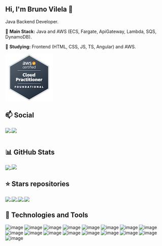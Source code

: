 ## Hi, I'm Bruno Vilela 👋

Java Backend Developer.

:pushpin: **Main Stack:** Java and AWS (ECS, Fargate, ApiGateway, Lambda, SQS, DynamoDB).

:dart: **Studying:** Frontend (HTML, CSS, JS, TS, Angular) and AWS.

<!--
![Profile View Counter](https://komarev.com/ghpvc/?username=bvilela)
-->

<a href="https://www.credly.com/badges/a73023cf-381c-48d2-a3ee-6c9e4c99556e/public_url">
  <img align="center" src="images/aws-certified-cloud-practitioner-150x150.png" />
</a>

## :mailbox: Social
<a href="https://www.linkedin.com/in/bruno-vilela-19959b95/">
  <img align="center" src="https://img.shields.io/badge/linkedin-%230077B5.svg?style=for-the-badge&logo=linkedin&logoColor=white" />
</a>
<a href="https://medium.com/@brunovilela2008">
  <img align="center" src="https://img.shields.io/badge/Medium-12100E?style=for-the-badge&logo=medium&logoColor=white" />
</a>

<br/>
<br/>

## :bar_chart: GitHub Stats
<a href="#">
  <img align="center" width="450" src="https://github-readme-stats.vercel.app/api?username=bvilela&show_icons=true&theme=github_dark&include_all_commits=true" />
</a>
<a href="#">
  <img align="top" width="350" src="https://github-readme-stats.vercel.app/api/top-langs/?username=bvilela&layout=compact&theme=github_dark" />
</a>


## :star: Stars repositories

<a href="https://github.com/bvilela/poc-spring-cloud-open-feign">
  <img align="center" src="https://github-readme-stats.vercel.app/api/pin/?username=bvilela&repo=poc-spring-cloud-open-feign&show_owner=true&theme=github_dark" />
</a>
<a href="https://github.com/bvilela/poc-angular-firebase">
  <img align="center" src="https://github-readme-stats.vercel.app/api/pin/?username=bvilela&repo=poc-angular-firebase&show_owner=true&theme=github_dark" />
</a>
<a href="https://github.com/bvilela/poc-github-actions">
  <img align="center" src="https://github-readme-stats.vercel.app/api/pin/?username=bvilela&repo=poc-github-actions&show_owner=true&theme=github_dark" />
</a>
<a href="https://github.com/bvilela/java-util-validation-lib">
  <img align="center" src="https://github-readme-stats.vercel.app/api/pin/?username=bvilela&repo=java-util-validation-lib&show_owner=true&theme=github_dark" />
</a>

## 🔧 Technologies and Tools

![image](https://img.shields.io/badge/Java-ED8B00?style=for-the-badge&logo=java&logoColor=white)
![image](https://img.shields.io/badge/Spring-6DB33F?style=for-the-badge&logo=spring&logoColor=white)
![image](https://img.shields.io/badge/Spring_Boot-F2F4F9?style=for-the-badge&logo=spring-boot)
![image](https://img.shields.io/badge/GitLab-330F63?style=for-the-badge&logo=gitlab&logoColor=white)
![image](https://img.shields.io/badge/GitHub-100000?style=for-the-badge&logo=github&logoColor=white)
![image](https://img.shields.io/badge/GitHub_Actions-2088FF?style=for-the-badge&logo=github-actions&logoColor=white)
![image](https://img.shields.io/badge/Amazon_AWS-232F3E?style=for-the-badge&logo=amazon-aws&logoColor=white)
![image](https://img.shields.io/badge/Terraform-7B42BC?style=for-the-badge&logo=terraform&logoColor=white)
![image](https://img.shields.io/badge/Eclipse-2C2255?style=for-the-badge&logo=eclipse&logoColor=white)
![image](https://img.shields.io/badge/Visual_Studio_Code-0078D4?style=for-the-badge&logo=visual%20studio%20code&logoColor=white)
![image](https://img.shields.io/badge/HTML5-E34F26?style=for-the-badge&logo=html5&logoColor=white)
![image](https://img.shields.io/badge/CSS3-1572B6?style=for-the-badge&logo=css3&logoColor=white)
![image](https://img.shields.io/badge/Sass-CC6699?style=for-the-badge&logo=sass&logoColor=white)
![image](https://img.shields.io/badge/JavaScript-F7DF1E?style=for-the-badge&logo=javascript&logoColor=black)
![image](https://img.shields.io/badge/TypeScript-007ACC?style=for-the-badge&logo=typescript&logoColor=white)
![image](https://img.shields.io/badge/Angular-DD0031?style=for-the-badge&logo=angular&logoColor=white)
![image](https://img.shields.io/badge/MySQL-00000F?style=for-the-badge&logo=mysql&logoColor=white)
<!-- ![image](https://img.shields.io/badge/Oracle-F80000?style=for-the-badge&logo=Oracle&logoColor=white) -->

<!--
**bvilela/bvilela** is a ✨ _special_ ✨ repository because its `README.md` (this file) appears on your GitHub profile.

Here are some ideas to get you started:

- 🔭 I’m currently working on ...
- 🌱 I’m currently learning ...
- 👯 I’m looking to collaborate on ...
- 🤔 I’m looking for help with ...
- 💬 Ask me about ...
- 📫 How to reach me: ...
- 😄 Pronouns: ...
- ⚡ Fun fact: ...
-->

<!--
Badges
https://github.com/Ileriayo/markdown-badges
https://github.com/iuricode/README-template/blob/main/badges/badges.md
https://github.com/alexandresanlim/Badges4-README.md-Profile
-->
